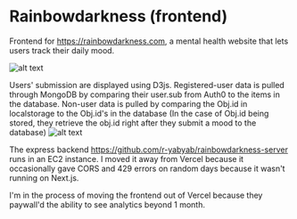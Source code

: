 # Rainbowdarkness (frontend)

Frontend for https://rainbowdarkness.com, a mental health website that lets users track their daily mood.

![alt text](https://i.gyazo.com/a2092446010422e02ff5bdca486ce377.png)

Users' submission are displayed using D3js. Registered-user data is pulled through MongoDB by comparing their user.sub from Auth0 to the items in the database. Non-user data is pulled by comparing the Obj.id in localstorage to the Obj.id's in the database (In the case of Obj.id being stored, they retrieve the obj.id right after they submit a mood to the database)
![alt text](https://i.gyazo.com/0b497b4d0183c30f98b71e159814226a.png)

The express backend https://github.com/r-yabyab/rainbowdarkness-server runs in an EC2 instance. I moved it away from Vercel because it occasionally gave CORS and 429 errors on random days because it wasn't running on Next.js.

I'm in the process of moving the frontend out of Vercel because they paywall'd the ability to see analytics beyond 1 month.